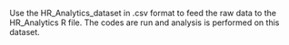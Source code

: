 Use the HR_Analytics_dataset in .csv format to feed the raw data to the HR_Analytics R file.
The codes are run and analysis is performed on this dataset.
